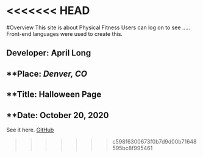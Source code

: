 
<<<<<<< HEAD
=======
#Overview 
This site is about Physical Fitness Users can log on to see ..... Front-end languages were used to create this. 

## **Developer:** April Long
## **Place: *Denver, CO*
## **Title: Halloween Page 
## **Date: October 20, 2020


See it here.
[GitHub](ApVen77/Advanced-CSS/)
>>>>>>> c598f6300673f0b7d9d00b71648595bc8f995461






